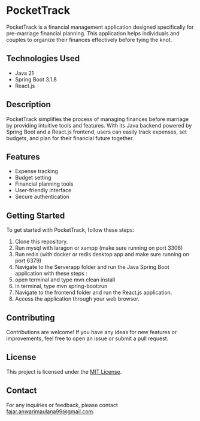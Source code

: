 # PocketTrack

PocketTrack is a financial management application designed specifically for pre-marriage financial planning. This application helps individuals and couples to organize their finances effectively before tying the knot.

## Technologies Used

- Java 21
- Spring Boot 3.1.8
- React.js

## Description

PocketTrack simplifies the process of managing finances before marriage by providing intuitive tools and features. With its Java backend powered by Spring Boot and a React.js frontend, users can easily track expenses, set budgets, and plan for their financial future together.

## Features

- Expense tracking
- Budget setting
- Financial planning tools
- User-friendly interface
- Secure authentication

## Getting Started

To get started with PocketTrack, follow these steps:
1. Clone this repository.
2. Run mysql with laragon or xampp (make sure running on port 3306)
3. Run redis (with docker or redis desktop app and make sure running on port 6379)
4. Navigate to the Serverapp folder and run the Java Spring Boot application with these steps :
  1. open terminal and type mvn clean install
  2. in terminal, type mvn spring-boot:run
5. Navigate to the frontend folder and run the React.js application.
6. Access the application through your web browser.

## Contributing

Contributions are welcome! If you have any ideas for new features or improvements, feel free to open an issue or submit a pull request.

## License

This project is licensed under the [MIT License](LICENSE).

## Contact

For any inquiries or feedback, please contact [fajar.anwarimaulana99@gmail.com](mailto:fajar.anwarimaulana99@gmail.com).
